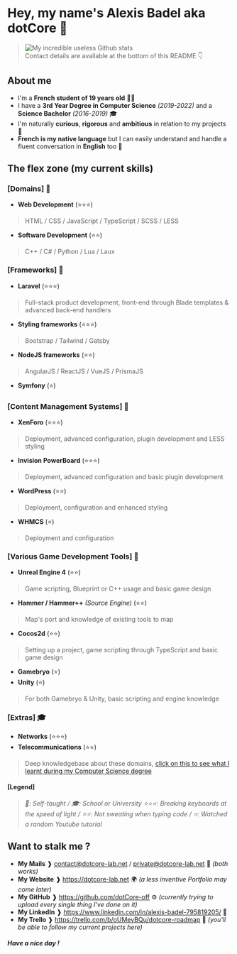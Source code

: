 # Hey, my name's Alexis Badel aka dotCore 👋
> ![My incredible useless Github stats](https://github-readme-stats.vercel.app/api?username=dotCore-off&count_private=true&theme=tokyonight)  
> Contact details are available at the bottom of this README 👇

## About me 
- I'm a **French student of 19 years old** 👨‍🎓
- I have a **3rd Year Degree in Computer Science** *(2019-2022)* and a **Science Bachelor** *(2016-2019)* 🎓
- I'm naturally **curious**, **rigorous** and **ambitious** in relation to my projects 👤
- **French is my native language** but I can easily understand and handle a fluent conversation in **English** too 💬

## The flex zone (my current skills)
### [Domains] 🎩
- **Web Development** (⭐️⭐️⭐️)
> HTML / CSS / JavaScript / TypeScript / SCSS / LESS
- **Software Development** (⭐️⭐️)
> C++ / C# / Python / Lua / Laux  
### [Frameworks] 🎩
- **Laravel** (⭐️⭐️⭐️) 
> Full-stack product development, front-end through Blade templates & advanced back-end handlers
- **Styling frameworks** (⭐️⭐️⭐️) 
> Bootstrap / Tailwind / Gatsby
- **NodeJS frameworks** (⭐️⭐️) 
> AngularJS / ReactJS / VueJS / PrismaJS
- **Symfony** (⭐)  
### [Content Management Systems] 🎩
- **XenForo** (⭐️⭐️⭐️)
> Deployment, advanced configuration, plugin development and LESS styling
- **Invision PowerBoard** (⭐️⭐️⭐️)
> Deployment, advanced configuration and basic plugin development
- **WordPress** (⭐️⭐️)
> Deployment, configuration and enhanced styling
- **WHMCS** (⭐️)
> Deployment and configuration  
### [Various Game Development Tools] 🎩
- **Unreal Engine 4** (⭐️⭐️)
> Game scripting, Blueprint or C++ usage and basic game design
- **Hammer / Hammer++** *(Source Engine)* (⭐️⭐️)
> Map's port and knowledge of existing tools to map 
- **Cocos2d** (⭐️⭐️) 
> Setting up a project, game scripting through TypeScript and basic game design
- **Gamebryo** (⭐️)
- **Unity** (⭐️)
> For both Gamebryo & Unity, basic scripting and engine knowledge
### [Extras] 🎓
- **Networks** (⭐️⭐️⭐️) 
- **Telecommunications** (⭐️⭐️)
> Deep knowledgebase about these domains, [click on this to see what I learnt during my Computer Science degree](https://www.univ-st-etienne.fr/_contents/ametys%253Aplugins/odf/ametys%253Acontents/program-dut-reseaux-et-telecommunications-rt/_attribute/attachments%5B1%5D/attachment/FICHE-BUT_RT_HD.pdf?download=true&objectId=programContent://c1d7ecd9-88e9-4d4a-bc78-97ba3ad5a315)

#### [Legend]
> *🎩: Self-taught / 🎓: School or University*
> *⭐️⭐️⭐️: Breaking keyboards at the speed of light / ⭐️⭐️: Not sweating when typing code / ⭐️: Watched a random Youtube tutorial*

## Want to stalk me ?
- __My Mails__ ❱ contact@dotcore-lab.net / private@dotcore-lab.net 📧 _(both works)_
- __My Website__ ❱ https://dotcore-lab.net 🌍 _(a less inventive Portfolio may come later)_
- __My GitHub__ ❱ https://github.com/dotCore-off ⚙️ _(currently trying to upload every single thing I've done on it)_
- __My LinkedIn__ ❱ https://www.linkedin.com/in/alexis-badel-795819205/ 📑
- __My Trello__ ❱ https://trello.com/b/oUMeyBQu/dotcore-roadmap 📆 _(you'll be able to follow my current projects here)_

##### Have a nice day !
